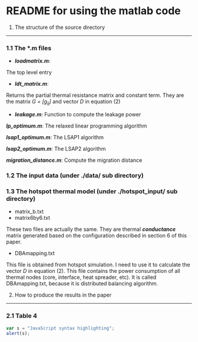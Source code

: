 README for using the matlab code
================================

1. The structure of the source directory
----------------------------------------

### 1.1 The \*.m files

* **_loadmatrix.m_**:

The top level entry

* **_ldt\_matrix.m_**:

Returns the partial thermal resistance matrix and constant term.
They are the matrix _G = [g<sub>ij</sub>]_ and vector _D_ in equation (2)

* **_leakage.m_**: Function to compute the leakage power

**_lp\_optimum.m_**: The relaxed linear programming algorithm

**_lsap1\_optimum.m_**: The LSAP1 algorithm

**_lsap2\_optimum.m_**: The LSAP2 algorithm

**_migration\_distance.m_**: Compute the migration distance

### 1.2 The input data (under ./data/ sub directory)

### 1.3 The hotspot thermal model (under ./hotspot\_input/ sub directory)

* matrix\_b.txt
* matrix6by6.txt

These two files are actually the same. They are thermal **_conductance_** matrix
generated based on the configuration described in section 6 of this paper.

* DBAmapping.txt

This file is obtained from hotspot simulation. I need to use it to calculate the vector _D_ in equation (2).
This file contains the power consumption of all thermal nodes (core, interface, heat spreader, etc).
It is called DBAmapping.txt, because it is distributed balancing algorithm.

2. How to produce the results in the paper
------------------------------------------

### 2.1 Table 4

```javascript
var s = "JavaScript syntax highlighting";
alert(s);
```


